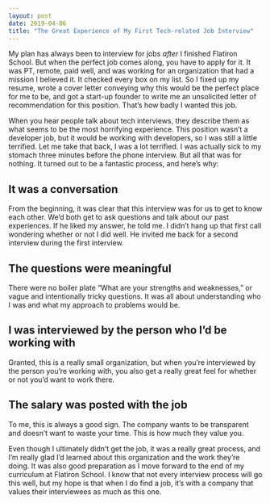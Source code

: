 ```yaml
---
layout: post
date: 2019-04-06
title: "The Great Experience of My First Tech-related Job Interview"
---
```

My plan has always been to interview for jobs *after* I finished Flatiron School. But when the perfect job comes along, you have to apply for it. It was PT, remote, paid well, and was working for an organization that had a mission I believed it. It checked every box on my list. So I fixed up my resume, wrote a cover letter conveying why this would be the perfect place for me to be, and got a start-up founder to write me an unsolicited letter of recommendation for this position. That’s how badly I wanted this job.

When you hear people talk about tech interviews, they describe them as what seems to be the most horrifying experience. This position wasn’t a developer job, but it would be working with developers, so I was still a little terrified. Let me take that back, I was a lot terrified. I was actually sick to my stomach three minutes before the phone interview. But all that was for nothing. It turned out to be a fantastic process, and here’s why:

## It was a conversation
From the beginning, it was clear that this interview was for us to get to know each other. We’d both get to ask questions and talk about our past experiences. If he liked my answer, he told me. I didn’t hang up that first call wondering whether or not I did well. He invited me back for a second interview during the first interview.

## The questions were meaningful
There were no boiler plate “What are your strengths and weaknesses,” or vague and intentionally tricky questions. It was all about understanding who I was and what my approach to problems would be.

## I was interviewed by the person who I’d be working with
Granted, this is a really small organization, but when you’re interviewed by the person you’re working with, you also get a really great feel for whether or not you’d want to work there.

## The salary was posted with the job
To me, this is always a good sign. The company wants to be transparent and doesn’t want to waste your time. This is how much they value you.

Even though I ultimately didn’t get the job, it was a really great process, and I’m really glad I’d learned about this organization and the work they’re doing. It was also good preparation as I move forward to the end of my curriculum at Flatiron School. I know that not every interview process will go this well, but my hope is that when I do find a job, it’s with a company that values their interviewees as much as this one.
